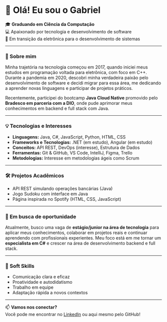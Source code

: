 # 👋 Olá! Eu sou o Gabriel

🎓 **Graduando em Ciência da Computação**  
💻 Apaixonado por tecnologia e desenvolvimento de software  
🚀 Em transição da eletrônica para o desenvolvimento de sistemas

---

### 🌱 Sobre mim

Minha trajetória na tecnologia começou em 2017, quando iniciei meus estudos em programação voltada para eletrônica, com foco em C++. Durante a pandemia em 2020, descobri minha verdadeira paixão pelo desenvolvimento de software e decidi migrar para essa área, me dedicando a aprender novas linguagens e participar de projetos práticos.

Recentemente, participei do bootcamp **Java Cloud Native** promovido pelo **Bradesco em parceria com a DIO**, onde pude aprimorar meus conhecimentos em backend e full stack com Java.

---

### 💡 Tecnologias e Interesses

- **Linguagens:** Java, C#, JavaScript, Python, HTML, CSS
- **Frameworks e Tecnologias:** .NET (em estudo), Angular (em estudo)
- **Conceitos:** API REST, DevOps (interesse), Estrutura de Dados
- **Ferramentas:** Git & GitHub, VS Code, IntelliJ, Figma, Trello
- **Metodologias:** Interesse em metodologias ágeis como Scrum

---

### 🛠️ Projetos Acadêmicos

- API REST simulando operações bancárias (Java)
- Jogo Sudoku com interface em Java
- Página inspirada no Spotify (HTML, CSS, JavaScript)

---

### 🚀 Em busca de oportunidade

Atualmente, busco uma vaga de **estágio/junior na área de tecnologia** para aplicar meus conhecimentos, colaborar em projetos reais e continuar aprendendo com profissionais experientes. Meu foco está em me tornar um **especialista em C#** e crescer na área de desenvolvimento backend e full stack.

---

### 💬 Soft Skills

- Comunicação clara e eficaz  
- Proatividade e autodidatismo  
- Trabalho em equipe  
- Adaptação rápida a novos contextos

---

📫 **Vamos nos conectar?**  
Você pode me encontrar no [LinkedIn](https://www.linkedin.com/in/gabriel-oliveira-devjr) ou aqui mesmo pelo GitHub!

